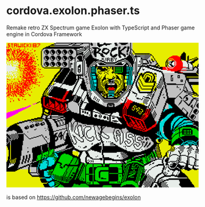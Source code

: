 # cordova.exolon.phaser.ts
Remake retro ZX Spectrum game Exolon with TypeScript and Phaser game engine in Cordova Framework

![GitHub Logo](/www/img/gamelogo.gif)

is based on https://github.com/newagebegins/exolon
